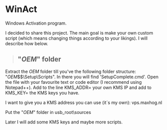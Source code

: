 # WinAct
Windows Activation program.

I decided to share this project. The main goal is make your own custom script (which means changing things according to your likings). I will describe how below.

> ## "$OEM$" folder
Extract the $OEM$ folder till you've the following folder structure: "$OEM$\$$\Setup\Scripts".
In there you will find 'SetupComplete.cmd'.
Open the file with your favourite text or code editor (I recommend using Notepad++). Add to the line KMS_ADDR= your own KMS IP and add to KMS_KEY= the KMS keys you have.

I want to give you a KMS address you can use (it´s my own): vps.maxhog.nl

Put the "$OEM$" folder in usb_root\sources

Later I will add some KMS keys and maybe more scripts.
